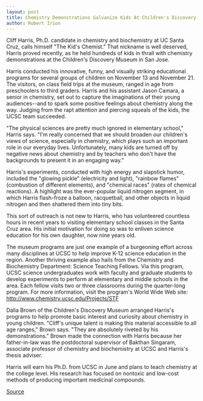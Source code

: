 ```yaml
---
layout: post
title: Chemistry Demonstrations Galvanize Kids At Children's Discovery Museum
author: Robert Irion
---
```


Cliff Harris, Ph.D. candidate in chemistry and biochemistry at UC Santa Cruz, calls himself "The Kid's Chemist." That nickname is  well deserved, Harris proved recently, as he held hundreds of kids in  thrall with chemistry demonstrations at the Children's Discovery  Museum in San Jose.

Harris conducted his innovative, funny, and visually striking  educational programs for several groups of children on November 13  and November 21. The visitors, on class field trips at the museum,  ranged in age from preschoolers to third graders. Harris and his  assistant Jason Camara, a senior in chemistry, set out to capture  the imaginations of their young audiences--and to spark some  positive feelings about chemistry along the way. Judging from the  rapt attention and piercing squeals of the kids, the UCSC team  succeeded.

"The physical sciences are pretty much ignored in elementary  school," Harris says. "I'm really concerned that we should broaden  our children's views of science, especially in chemistry, which plays  such an important role in our everyday lives. Unfortunately, many  kids are turned off by negative news about chemistry and by  teachers who don't have the backgrounds to present it in an engaging  way."

Harris's experiments, conducted with high energy and slapstick  humor, included the "glowing pickle" (electricity and light), "rainbow  flames" (combustion of different elements), and "chemical races"  (rates of chemical reactions). A highlight was the ever-popular  liquid nitrogen segment, in which Harris flash-froze a balloon,  racquetball, and other objects in liquid nitrogen and then shattered  them into tiny bits.

This sort of outreach is not new to Harris, who has volunteered  countless hours in recent years to visiting elementary school  classes in the Santa Cruz area. His initial motivation for doing so  was to enliven science education for his own daughter, now nine  years old.

The museum programs are just one example of a burgeoning  effort across many disciplines at UCSC to help improve K-12 science  education in the region. Another thriving example also hails from the  Chemistry and Biochemistry Department: Science Teaching Fellows.  Via this program, UCSC science undergraduates work with faculty  and graduate students to develop experiments to perform at  elementary and middle schools in the area. Each fellow visits two or  three classrooms during the quarter-long program. For more  information, visit the program's World Wide Web site:  <http://www.chemistry.ucsc.edu/Projects/STF>

Dalia Brown of the Children's Discovery Museum arranged  Harris's programs to help promote basic interest and curiosity about  chemistry in young children. "Cliff's unique talent is making this  material accessible to all age ranges," Brown says. "They are  absolutely riveted by his demonstrations." Brown made the  connection with Harris because her father-in-law was the  postdoctoral supervisor of Bakthan Singaram, associate professor of  chemistry and biochemistry at UCSC and Harris's thesis adviser.

Harris will earn his Ph.D. from UCSC in June and plans to teach  chemistry at the college level. His research has focused on nontoxic  and low-cost methods of producing important medicinal compounds.

[Source](http://www1.ucsc.edu/news_events/press_releases/archive/96-97/11-96/112196-Chemistry_demos_gal.html "Permalink to 112196-Chemistry_demos_gal")
